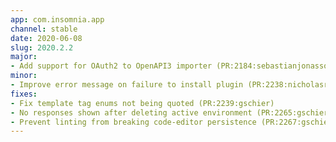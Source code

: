 ```yaml
---
app: com.insomnia.app
channel: stable
date: 2020-06-08
slug: 2020.2.2
major:
- Add support for OAuth2 to OpenAPI3 importer (PR:2184:sebastianjonasson)
minor:
- Improve error message on failure to install plugin (PR:2238:nicholasraphael)
fixes:
- Fix template tag enums not being quoted (PR:2239:gschier)
- No responses shown after deleting active environment (PR:2265:gschier)
- Prevent linting from breaking code-editor persistence (PR:2267:gschier)
---
```

